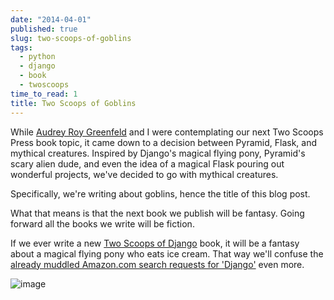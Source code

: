 ```yaml
---
date: "2014-04-01"
published: true
slug: two-scoops-of-goblins
tags:
  - python
  - django
  - book
  - twoscoops
time_to_read: 1
title: Two Scoops of Goblins
---
```


While [Audrey Roy Greenfeld](https://audrey.feldroy.com) and I were contemplating our next Two Scoops Press book topic, it came down to a decision between Pyramid, Flask, and mythical creatures. Inspired by Django's magical flying pony, Pyramid's scary alien dude, and even the idea of a magical Flask pouring out wonderful projects, we've decided to go with mythical creatures.

Specifically, we're writing about goblins, hence the title of this blog post.

What that means is that the next book we publish will be fantasy. Going forward all the books we write will be fiction.

If we ever write a new [Two Scoops of Django](https://feldroy.com) book, it will be a fantasy about a magical flying pony who eats ice cream. That way we'll confuse the [already muddled Amazon.com search requests for 'Django'](https://www.amazon.com/s/ref=nb_sb_noss_2?url=search-alias%3Daps&field-keywords=django&tag=mlinar-20) even more.

![image](https://f004.backblazeb2.com/file/daniel-feldroy-com/public/images/two-scoops-of-goblins.png)
